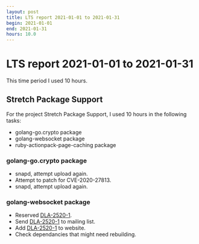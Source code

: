 ```yaml
---
layout: post
title: LTS report 2021-01-01 to 2021-01-31
begin: 2021-01-01
end: 2021-01-31
hours: 10.0
---
```


# LTS report 2021-01-01 to 2021-01-31

This time period I used 10 hours.

## Stretch Package Support
For the project Stretch Package Support, I used 10 hours in the following tasks:

* golang-go.crypto package
* golang-websocket package
* ruby-actionpack-page-caching package

### golang-go.crypto package
* snapd, attempt upload again.
* Attempt to patch for CVE-2020-27813.
* snapd, attempt upload again.

### golang-websocket package
* Reserved [DLA-2520-1](https://salsa.debian.org/security-tracker-team/security-tracker/-/commit/f90c3c07f5613a433b4067389c727fb475f218bf).
* Send [DLA-2520-1](https://lists.debian.org/debian-lts-announce/2021/01/msg00008.html) to mailing list.
* Add [DLA-2520-1](https://salsa.debian.org/webmaster-team/webwml/-/merge_requests/634) to website.
* Check dependancies that might need rebuilding.



